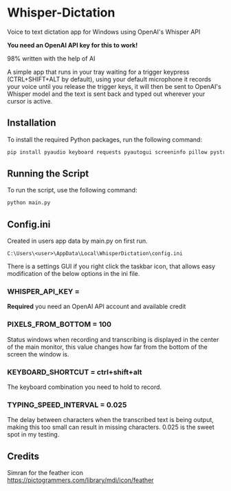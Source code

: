 # Whisper-Dictation
Voice to text dictation app for Windows using OpenAI's Whisper API

**You need an OpenAI API key for this to work!**

98% written with the help of AI

A simple app that runs in your tray waiting for a trigger keypress (CTRL+SHIFT+ALT by default), using your default microphone it records your voice until you release the trigger keys, it will then be sent to OpenAI's Whisper model and the text is sent back and typed out wherever your cursor is active.

## Installation

To install the required Python packages, run the following command:

```bash
pip install pyaudio keyboard requests pyautogui screeninfo pillow pystray
```

## Running the Script

To run the script, use the following command:

```bash
python main.py
```

## Config.ini

Created in users app data by main.py on first run.

`C:\Users\<user>\AppData\Local\WhisperDictation\config.ini`

There is a settings GUI if you right click the taskbar icon, that allows easy modification of the below options in the ini file.

### WHISPER_API_KEY =

**Required** you need an OpenAI API account and available credit

### PIXELS_FROM_BOTTOM = 100

Status windows when recording and transcribing is displayed in the center of the main monitor, this value changes how far from the bottom of the screen the window is.

### KEYBOARD_SHORTCUT = ctrl+shift+alt

The keyboard combination you need to hold to record.

### TYPING_SPEED_INTERVAL = 0.025

The delay between characters when the transcribed text is being output, making this too small can result in missing characters. 0.025 is the sweet spot in my testing.



## Credits
Simran for the feather icon
https://pictogrammers.com/library/mdi/icon/feather
